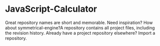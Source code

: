 # JavaScript-Calculator
Great repository names are short and memorable. Need inspiration? How about symmetrical-engine?A repository contains all project files, including the revision history. Already have a project repository elsewhere? Import a repository.
